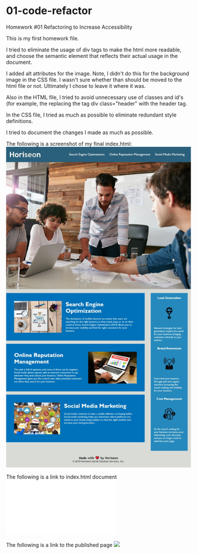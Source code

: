 # 01-code-refactor
Homework #01 Refactoring to Increase Accessibility

This is my first homework file.

I tried to eliminate the usage of div tags to make the html more readable, and choose the semantic element that reflects their actual usage in the document.

I added alt attributes for the image.  Note, I didn't do this for the background image in the CSS file. I wasn't sure whether than should be moved
to the html file or not.  Ultimately I chose to leave it where it was.

Also in the HTML file, I tried to avoid unnecessary use of classes and id's (for example, the replacing the tag div class="header" with the header tag.

In the CSS file, I tried as much as possible to eliminate redundant style definitions.

I tried to document the changes I made as much as possible.

The following is a screenshot of my final index.html:
!["screenshot of homework"](assets/images/screenshot-of-homework-01.jpeg)

The following is a link to index.html document
!["link to index.html"](index.html)

The following is a link to the published page
![](https://brianhaney2020.github.io/01-code-refactor/)






